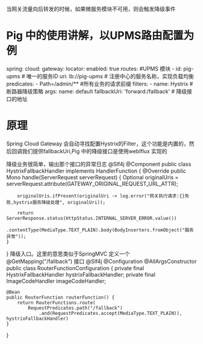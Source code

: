 当网关流量向后转发的时候，如果微服务模块不可用，则会触发降级事件

# Pig 中的使用讲解，以UPMS路由配置为例
spring:
  cloud:
    gateway:
      locator:
        enabled: true
      routes:
      #UPMS 模块
      - id: pig-upms      # 唯一的服务ID
        uri: lb://pig-upms # 注册中心的服务名称，实现负载均衡
        predicates:
        - Path=/admin/**  #所有业务的请求前缀
        filters:
        - name: Hystrix           #断路器降级策略
          args:
            name: default
            fallbackUri: 'forward:/fallback' # 降级接口的地址
# 原理
Spring Cloud Gateway 会自动寻找配置Hystrix的Filter，这个功能是内置的，然后回调我们提供fallbackUri,Pig 中的降级接口是使用weblflux 实现的

降级业务很简单，输出那个接口的异常日志
@Slf4j
@Component
public class HystrixFallbackHandler implements HandlerFunction<ServerResponse> {
	@Override
	public Mono<ServerResponse> handle(ServerRequest serverRequest) {
		Optional<Object> originalUris = serverRequest.attribute(GATEWAY_ORIGINAL_REQUEST_URL_ATTR);

		originalUris.ifPresent(originalUri -> log.error("网关执行请求:{}失败,hystrix服务降级处理", originalUri));

		return ServerResponse.status(HttpStatus.INTERNAL_SERVER_ERROR.value())
			.contentType(MediaType.TEXT_PLAIN).body(BodyInserters.fromObject("服务异常"));
	}
}
降级入口。这里的意思类似于SpringMVC 定义一个 @GetMapping("/fallback") 接口
@Slf4j
@Configuration
@AllArgsConstructor
public class RouterFunctionConfiguration {
	private final HystrixFallbackHandler hystrixFallbackHandler;
	private final ImageCodeHandler imageCodeHandler;

	@Bean
	public RouterFunction routerFunction() {
		return RouterFunctions.route(
			RequestPredicates.path("/fallback")
				.and(RequestPredicates.accept(MediaType.TEXT_PLAIN)), hystrixFallbackHandler)
	}

}
